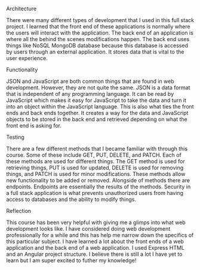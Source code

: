Architecture

There were many different types of development that I used in this full stack project. I learned that the front end of these applications is normally where the users will interact with the application. The back end of an application is where all the behind the scenes modifications happen. The back end uses things like NoSQL MongoDB database because this database is accessed by users through an external application. It stores data that is vital to the user experience. 

Functionality

JSON and JavaScript are both common things that are found in web development. However, they are not quite the same. JSON is a data format that is independent of any programming language. It can be read by JavaScript which makes it easy for JavaScript to take the data and turn it into an object within the JavaScript language. This is also what ties the front ends and back ends together. It creates a way for the data and JavaScript objects to be stored in the back end and retrieved depending on what the front end is asking for. 

Testing

There are a few different methods that I became familiar with through this course. Some of these include GET, PUT, DELETE, and PATCH. Each of these methods are used for different things. The GET method is used for retrieving things, PUT is used for updated, DELETE is used for removing things, and PATCH is used for minor modifications. These methods allow new functionality to be added or removed. Alongside of methods there are endpoints. Endpoints are essentially the results of the methods. Security in a full stack application is what prevents unauthorized users from having access to databases and the ability to modify things. 

Reflection

This course has been very helpful with giving me a glimps into what web development looks like. I have considered doing web development professionally for a while and this has help me narrow down the specifics of this particular subject. I have learned a lot about the front ends of a web application and the back end of a web application. I used Express HTML and an Angular project structure. I believe there is still a lot I have yet to learn but I am super excited to futher my knowledge!
